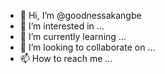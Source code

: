 - 👋 Hi, I’m @goodnessakangbe
- 👀 I’m interested in ...
- 🌱 I’m currently learning ...
- 💞️ I’m looking to collaborate on ...
- 📫 How to reach me ...

<!---
goodnessakangbe/goodnessakangbe is a ✨ special ✨ repository because its `README.md` (this file) appears on your GitHub profile.
You can click the Preview link to take a look at your changes.
--->
